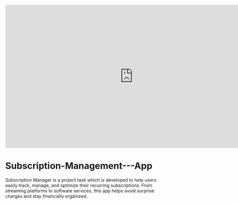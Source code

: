 <iframe style="border: 1px solid rgba(0, 0, 0, 0.1);" width="800" height="450" src="https://embed.figma.com/proto/EWbthtZEebMmQPCAx8Jj0E/Subscription-Management---App?node-id=34-142&scaling=min-zoom&content-scaling=fixed&page-id=0%3A1&starting-point-node-id=63%3A99&embed-host=share" allowfullscreen></iframe>


# Subscription-Management---App
Subscription Manager is a project task which is developed to help users easily track, manage, and optimize their recurring subscriptions. From streaming platforms to software services, this app helps avoid surprise charges and stay financially organized.
